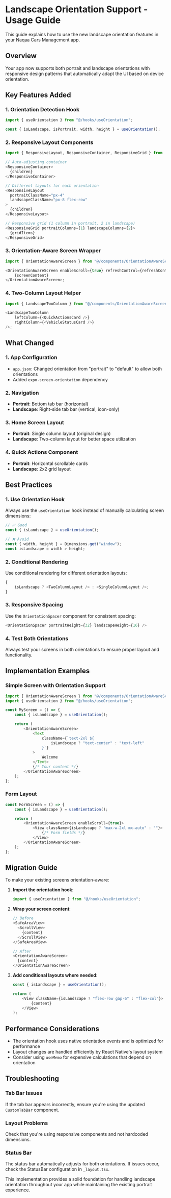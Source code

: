 # Landscape Orientation Support - Usage Guide

This guide explains how to use the new landscape orientation features in your Naqaa Cars Management app.

## Overview

Your app now supports both portrait and landscape orientations with responsive design patterns that automatically adapt the UI based on device orientation.

## Key Features Added

### 1. Orientation Detection Hook

```typescript
import { useOrientation } from "@/hooks/useOrientation";

const { isLandscape, isPortrait, width, height } = useOrientation();
```

### 2. Responsive Layout Components

```typescript
import { ResponsiveLayout, ResponsiveContainer, ResponsiveGrid } from '@/components/ResponsiveLayout';

// Auto-adjusting container
<ResponsiveContainer>
  {children}
</ResponsiveContainer>

// Different layouts for each orientation
<ResponsiveLayout
  portraitClassName="px-4"
  landscapeClassName="px-8 flex-row"
>
  {children}
</ResponsiveLayout>

// Responsive grid (1 column in portrait, 2 in landscape)
<ResponsiveGrid portraitColumns={1} landscapeColumns={2}>
  {gridItems}
</ResponsiveGrid>
```

### 3. Orientation-Aware Screen Wrapper

```typescript
import { OrientationAwareScreen } from "@/components/OrientationAwareScreen";

<OrientationAwareScreen enableScroll={true} refreshControl={refreshControl}>
    {screenContent}
</OrientationAwareScreen>;
```

### 4. Two-Column Layout Helper

```typescript
import { LandscapeTwoColumn } from "@/components/OrientationAwareScreen";

<LandscapeTwoColumn
    leftColumn={<QuickActionsCard />}
    rightColumn={<VehicleStatusCard />}
/>;
```

## What Changed

### 1. App Configuration

-   `app.json`: Changed orientation from "portrait" to "default" to allow both orientations
-   Added `expo-screen-orientation` dependency

### 2. Navigation

-   **Portrait**: Bottom tab bar (horizontal)
-   **Landscape**: Right-side tab bar (vertical, icon-only)

### 3. Home Screen Layout

-   **Portrait**: Single column layout (original design)
-   **Landscape**: Two-column layout for better space utilization

### 4. Quick Actions Component

-   **Portrait**: Horizontal scrollable cards
-   **Landscape**: 2x2 grid layout

## Best Practices

### 1. Use Orientation Hook

Always use the `useOrientation` hook instead of manually calculating screen dimensions:

```typescript
// ✅ Good
const { isLandscape } = useOrientation();

// ❌ Avoid
const { width, height } = Dimensions.get("window");
const isLandscape = width > height;
```

### 2. Conditional Rendering

Use conditional rendering for different orientation layouts:

```typescript
{
    isLandscape ? <TwoColumnLayout /> : <SingleColumnLayout />;
}
```

### 3. Responsive Spacing

Use the `OrientationSpacer` component for consistent spacing:

```typescript
<OrientationSpacer portraitHeight={32} landscapeHeight={16} />
```

### 4. Test Both Orientations

Always test your screens in both orientations to ensure proper layout and functionality.

## Implementation Examples

### Simple Screen with Orientation Support

```typescript
import { OrientationAwareScreen } from "@/components/OrientationAwareScreen";
import { useOrientation } from "@/hooks/useOrientation";

const MyScreen = () => {
    const { isLandscape } = useOrientation();

    return (
        <OrientationAwareScreen>
            <Text
                className={`text-2xl ${
                    isLandscape ? "text-center" : "text-left"
                }`}
            >
                Welcome
            </Text>
            {/* Your content */}
        </OrientationAwareScreen>
    );
};
```

### Form Layout

```typescript
const FormScreen = () => {
    const { isLandscape } = useOrientation();

    return (
        <OrientationAwareScreen enableScroll={true}>
            <View className={isLandscape ? "max-w-2xl mx-auto" : ""}>
                {/* Form fields */}
            </View>
        </OrientationAwareScreen>
    );
};
```

## Migration Guide

To make your existing screens orientation-aware:

1. **Import the orientation hook**:

    ```typescript
    import { useOrientation } from "@/hooks/useOrientation";
    ```

2. **Wrap your screen content**:

    ```typescript
    // Before
    <SafeAreaView>
      <ScrollView>
        {content}
      </ScrollView>
    </SafeAreaView>

    // After
    <OrientationAwareScreen>
      {content}
    </OrientationAwareScreen>
    ```

3. **Add conditional layouts where needed**:

    ```typescript
    const { isLandscape } = useOrientation();

    return (
        <View className={isLandscape ? "flex-row gap-6" : "flex-col"}>
            {content}
        </View>
    );
    ```

## Performance Considerations

-   The orientation hook uses native orientation events and is optimized for performance
-   Layout changes are handled efficiently by React Native's layout system
-   Consider using `useMemo` for expensive calculations that depend on orientation

## Troubleshooting

### Tab Bar Issues

If the tab bar appears incorrectly, ensure you're using the updated `CustomTabBar` component.

### Layout Problems

Check that you're using responsive components and not hardcoded dimensions.

### Status Bar

The status bar automatically adjusts for both orientations. If issues occur, check the StatusBar configuration in `_layout.tsx`.

This implementation provides a solid foundation for handling landscape orientation throughout your app while maintaining the existing portrait experience.
